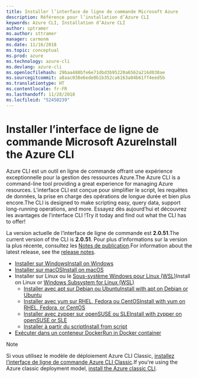 ```yaml
---
title: Installer l’interface de ligne de commande Microsoft Azure
description: Référence pour l’installation d’Azure CLI
keywords: Azure CLI, Installation d’Azure CLI
author: sptramer
ms.author: sttramer
manager: carmonm
ms.date: 11/16/2018
ms.topic: conceptual
ms.prod: azure
ms.technology: azure-cli
ms.devlang: azure-cli
ms.openlocfilehash: 29baa488bfe6e71dbd3b95220a6562a216d038ae
ms.sourcegitcommit: a8aac038e6ede0b1b352ca6163a04b61ff4eed5b
ms.translationtype: HT
ms.contentlocale: fr-FR
ms.lasthandoff: 11/28/2018
ms.locfileid: "52450239"
---
```

# <a name="install-the-azure-cli"></a><span data-ttu-id="8dbb4-104">Installer l’interface de ligne de commande Microsoft Azure</span><span class="sxs-lookup"><span data-stu-id="8dbb4-104">Install the Azure CLI</span></span>

<span data-ttu-id="8dbb4-105">Azure CLI est un outil en ligne de commande offrant une expérience exceptionnelle pour la gestion des ressources Azure.</span><span class="sxs-lookup"><span data-stu-id="8dbb4-105">The Azure CLI is a command-line tool providing a great experience for managing Azure resources.</span></span> <span data-ttu-id="8dbb4-106">L’interface CLI est conçue pour simplifier le script, les requêtes de données, la prise en charge des opérations de longue durée et bien plus encore.</span><span class="sxs-lookup"><span data-stu-id="8dbb4-106">The CLI is designed to make scripting easy, query data, support long-running operations, and more.</span></span> <span data-ttu-id="8dbb4-107">Essayez dès aujourd’hui et découvrez les avantages de l’interface CLI !</span><span class="sxs-lookup"><span data-stu-id="8dbb4-107">Try it today and find out what the CLI has to offer!</span></span>

<span data-ttu-id="8dbb4-108">La version actuelle de l’interface de ligne de commande est __2.0.51__.</span><span class="sxs-lookup"><span data-stu-id="8dbb4-108">The current version of the CLI is __2.0.51__.</span></span> <span data-ttu-id="8dbb4-109">Pour plus d’informations sur la version la plus récente, consultez les [Notes de publication](release-notes-azure-cli.md).</span><span class="sxs-lookup"><span data-stu-id="8dbb4-109">For information about the latest release, see the [release notes](release-notes-azure-cli.md).</span></span>

* [<span data-ttu-id="8dbb4-110">Installer sur Windows</span><span class="sxs-lookup"><span data-stu-id="8dbb4-110">Install on Windows</span></span>](install-azure-cli-windows.md)
* [<span data-ttu-id="8dbb4-111">Installer sur macOS</span><span class="sxs-lookup"><span data-stu-id="8dbb4-111">Install on macOS</span></span>](install-azure-cli-macos.md)
* <span data-ttu-id="8dbb4-112">Installer sur Linux ou le [Sous-système Windows pour Linux (WSL)](/windows/wsl/about)</span><span class="sxs-lookup"><span data-stu-id="8dbb4-112">Install on Linux or [Windows Subsystem for Linux (WSL)](/windows/wsl/about)</span></span>
  * [<span data-ttu-id="8dbb4-113">Installer avec apt sur Debian ou Ubuntu</span><span class="sxs-lookup"><span data-stu-id="8dbb4-113">Install with apt on Debian or Ubuntu</span></span>](install-azure-cli-apt.md)
  * [<span data-ttu-id="8dbb4-114">Installer avec yum sur RHEL, Fedora ou CentOS</span><span class="sxs-lookup"><span data-stu-id="8dbb4-114">Install with yum on RHEL, Fedora, or CentOS</span></span>](install-azure-cli-yum.md)
  * [<span data-ttu-id="8dbb4-115">Installer avec zypper sur openSUSE ou SLE</span><span class="sxs-lookup"><span data-stu-id="8dbb4-115">Install with zypper on openSUSE or SLE</span></span>](install-azure-cli-zypper.md)
  * [<span data-ttu-id="8dbb4-116">Installer à partir du script</span><span class="sxs-lookup"><span data-stu-id="8dbb4-116">Install from script</span></span>](install-azure-cli-linux.md)
* [<span data-ttu-id="8dbb4-117">Exécuter dans un conteneur Docker</span><span class="sxs-lookup"><span data-stu-id="8dbb4-117">Run in Docker container</span></span>](run-azure-cli-docker.md)

> [!NOTE]
> <span data-ttu-id="8dbb4-118">Si vous utilisez le modèle de déploiement Azure CLI Classic, [installez l’interface de ligne de commande Azure CLI Classic](install-classic-cli.md).</span><span class="sxs-lookup"><span data-stu-id="8dbb4-118">If you're using the Azure classic deployment model, [install the Azure classic CLI](install-classic-cli.md).</span></span>
